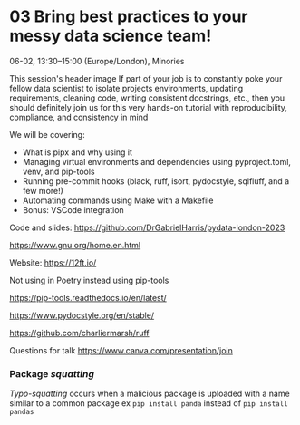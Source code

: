 
# 03 Bring best practices to your messy data science team!

06-02, 13:30–15:00 (Europe/London), Minories

This session's header image
If part of your job is to constantly poke your fellow data scientist to isolate projects environments, updating requirements, cleaning code, writing consistent docstrings, etc., then you should definitely join us for this very hands-on tutorial with reproducibility, compliance, and consistency in mind

We will be covering:
- What is pipx and why using it
- Managing virtual environments and dependencies using pyproject.toml, venv, and pip-tools
- Running pre-commit hooks (black, ruff, isort, pydocstyle, sqlfluff, and a few more!)
- Automating commands using Make with a Makefile
- Bonus: VSCode integration

Code and slides: https://github.com/DrGabrielHarris/pydata-london-2023

https://www.gnu.org/home.en.html

Website: https://12ft.io/

Not using in Poetry instead using pip-tools

https://pip-tools.readthedocs.io/en/latest/

https://www.pydocstyle.org/en/stable/

https://github.com/charliermarsh/ruff

Questions for talk https://www.canva.com/presentation/join

### Package *squatting*

*Typo-squatting* occurs when a malicious package is uploaded with a name 
similar to a common package ex `pip install panda` instead of `pip install 
pandas`